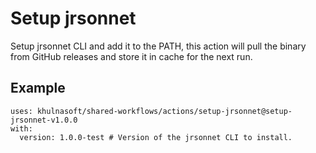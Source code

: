 # Setup jrsonnet

Setup jrsonnet CLI and add it to the PATH, this action will pull the binary from GitHub releases and store it in cache for the next run.

## Example

<!-- x-release-please-start-version -->

```
uses: khulnasoft/shared-workflows/actions/setup-jrsonnet@setup-jrsonnet-v1.0.0
with:
  version: 1.0.0-test # Version of the jrsonnet CLI to install.

```

<!-- x-release-please-end-version -->

